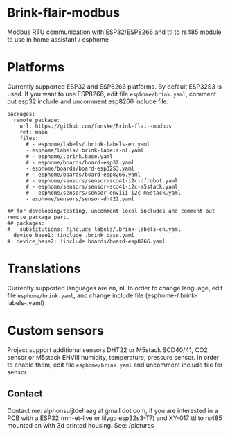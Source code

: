 # Brink-flair-modbus
Modbus RTU communication with ESP32/ESP8266 and ttl to rs485 module, to use in home assistant / esphome

# Platforms
Currently supported ESP32 and ESP8266 platforms.
By default ESP32S3 is used. If you want to use ESP8266, edit file `esphome/brink.yaml`, comment out esp32 include and uncomment esp8266 include file.

```
packages:
  remote_package:
    url: https://github.com/fonske/Brink-flair-modbus
    ref: main
    files: 
      # - esphome/labels/.brink-labels-en.yaml
      - esphome/labels/.brink-labels-nl.yaml
      # - esphome/.brink.base.yaml
      # - esphome/boards/board-esp32.yaml
      - esphome/boards/board-esp32S3.yaml
      # - esphome/boards/board-esp8266.yaml
      # - esphome/sensors/sensor-scd41-i2c-dfrobot.yaml
      # - esphome/sensors/sensor-scd41-i2c-m5stack.yaml
      # - esphome/sensors/sensor-enviii-i2c-m5stack.yaml
      - esphome/sensors/sensor-dht22.yaml

## for developing/testing, uncomment local includes and comment out remote_package part.
## packages:
#   substitutions: !include labels/.brink-labels-en.yaml
  device_base1: !include .brink.base.yaml
#  device_base2: !include boards/board-esp8266.yaml
```

# Translations
Currently supported languages are en, nl.
In order to change language, edit file `esphome/brink.yaml`, and change include file (esphome-/.brink-labels-<language>.yaml)

# Custom sensors
Project support additional sensors DHT22 or M5stack SCD40/41, CO2 sensor or M5stack ENVIII humidity, temperature, pressure sensor.
In order to enable them, edit file `esphome/brink.yaml` and uncomment include file for sensor.

## Contact
Contact me: alphonsuijtdehaag at gmail dot com, if you are interested in a PCB with a ESP32 (mh-et-live or lilygo esp32s3-T7) and XY-017 ttl to rs485 mounted on with 3d printed housing.
See: /pictures
